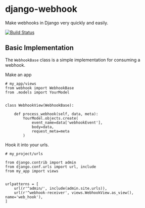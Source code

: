 # django-webhook
Make webhooks in Django very quickly and easily.

[![Build Status](https://travis-ci.org/raiderrobert/django-webhook.svg?branch=master)](https://travis-ci.org/raiderrobert/django-webhook)

##  Basic Implementation

The `WebhookBase` class is a simple implementation for consuming a webhook.

Make an app 

    # my_app/views
    from webhook import WebhookBase
    from .models import YourModel
    
    
    class WebhookView(WebhookBase):
    
        def process_webhook(self, data, meta):
            YourModel.objects.create(
                event_name=data['webhookEvent'],
                body=data,
                request_meta=meta
            )


Hook it into your urls.

    # my_project/urls
    
    from django.contrib import admin
    from django.conf.urls import url, include
    from my_app import views
    
    
    urlpatterns = [
        url(r'^admin/', include(admin.site.urls)),
        url(r'^webhook-receiver', views.WebhookView.as_view(), name='web_hook'),
    ]
          
